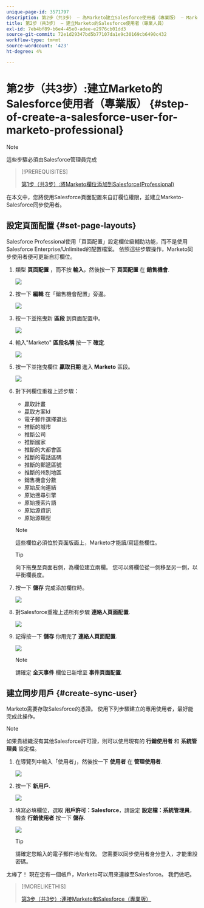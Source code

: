 ```yaml
---
unique-page-id: 3571797
description: 第2步（共3步） — 為Marketo建立Salesforce使用者（專業版） — Marketo檔案 — 產品檔案
title: 第2步（共3步） — 建立Marketo的Salesforce使用者（專業人員）
exl-id: 7eb4bf89-b6e4-45e0-adee-e2976cb01dd3
source-git-commit: 72e1d29347bd5b77107da1e9c30169cb6490c432
workflow-type: tm+mt
source-wordcount: '423'
ht-degree: 4%

---
```


# 第2步（共3步）:建立Marketo的Salesforce使用者（專業版） {#step-of-create-a-salesforce-user-for-marketo-professional}

>[!NOTE]
>
>這些步驟必須由Salesforce管理員完成

>[!PREREQUISITES]
>
>[第1步（共3步）:將Marketo欄位添加到Salesforce(Professional)](/help/marketo/product-docs/crm-sync/salesforce-sync/setup/professional-edition/step-1-of-3-add-marketo-fields-to-salesforce-professional.md)

在本文中，您將使用Salesforce頁面配置來自訂欄位權限，並建立Marketo-Salesforce同步使用者。

## 設定頁面配置 {#set-page-layouts}

Salesforce Professional使用「頁面配置」設定欄位級輔助功能，而不是使用Salesforce Enterprise/Unlimited的配置檔案。 依照這些步驟操作，Marketo同步使用者便可更新自訂欄位。

1. 類型 **頁面配置** ，而不按 **輸入**，然後按一下 **頁面配置** 在 **銷售機會**.

   ![](assets/image2016-2-26-12-3a58-3a32.png)

1. 按一下 **編輯** 在「銷售機會配置」旁邊。

   ![](assets/image2016-2-26-13-3a2-3a46.png)

1. 按一下並拖曳新 **區段** 到頁面配置中。

   ![](assets/image2014-12-9-12-3a56-3a40.png)

1. 輸入&quot;Marketo&quot; **區段名稱** 按一下 **確定**.

   ![](assets/image2014-12-9-12-3a56-3a52.png)

1. 按一下並拖曳欄位 **贏取日期** 進入 **Marketo** 區段。

   ![](assets/image2014-12-9-12-3a57-3a0.png)

1. 對下列欄位重複上述步驟：

   * 贏取計畫
   * 贏取方案Id
   * 電子郵件選擇退出
   * 推斷的城市
   * 推斷公司
   * 推斷國家
   * 推斷的大都會區
   * 推斷的電話區碼
   * 推斷的郵遞區號
   * 推斷的州別地區
   * 銷售機會分數
   * 原始反向連結
   * 原始搜尋引擎
   * 原始搜索片語
   * 原始源資訊
   * 原始源類型

   >[!NOTE]
   >
   >這些欄位必須位於頁面版面上，Marketo才能讀/寫這些欄位。

   >[!TIP]
   >
   >向下拖曳至頁面右側，為欄位建立兩欄。 您可以將欄位從一側移至另一側，以平衡欄長度。

1. 按一下 **儲存** 完成添加欄位時。

   ![](assets/image2014-12-9-12-3a57-3a10.png)

1. 對Salesforce重複上述所有步驟 **連絡人頁面配置**.

   ![](assets/image2016-2-26-13-3a10-3a1.png)

1. 記得按一下 **儲存** 你用完了 **連絡人頁面配置**.

   ![](assets/image2014-12-9-12-3a57-3a30.png)

   >[!NOTE]
   >
   >請確定 **全天事件** 欄位已新增至 **事件頁面配置**.

## 建立同步用戶 {#create-sync-user}

Marketo需要存取Salesforce的憑證。 使用下列步驟建立的專用使用者，最好能完成此操作。

>[!NOTE]
>
>如果貴組織沒有其他Salesforce許可證，則可以使用現有的 **行銷使用者** 和 **系統管理員** 設定檔。

1. 在導覽列中輸入「使用者」，然後按一下 **使用者** 在 **管理使用者**.

   ![](assets/image2014-12-9-12-3a57-3a42.png)

1. 按一下 **新用戶**.

   ![](assets/image2014-12-9-12-3a58-3a1.png)

1. 填寫必填欄位，選取 **用戶許可：Salesforce**，請設定 **設定檔：系統管理員**，檢查 **行銷使用者** 按一下 **儲存**.

   ![](assets/image2014-12-9-12-3a58-3a11.png)

   >[!TIP]
   >
   >請確定您輸入的電子郵件地址有效。 您需要以同步使用者身分登入，才能重設密碼。

太棒了！ 現在您有一個帳戶，Marketo可以用來連線至Salesforce。 我們做吧。

>[!MORELIKETHIS]
>
>[第3步（共3步）:連接Marketo和Salesforce（專業版）](/help/marketo/product-docs/crm-sync/salesforce-sync/setup/professional-edition/step-3-of-3-connect-marketo-and-salesforce-professional.md)
